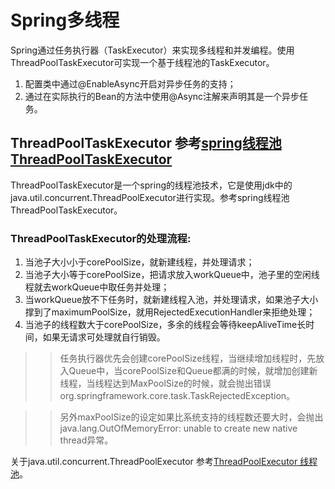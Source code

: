 # Spring多线程
Spring通过任务执行器（TaskExecutor）来实现多线程和并发编程。使用ThreadPoolTaskExecutor可实现一个基于线程池的TaskExecutor。
1. 配置类中通过@EnableAsync开启对异步任务的支持；
2. 通过在实际执行的Bean的方法中使用@Async注解来声明其是一个异步任务。

## ThreadPoolTaskExecutor 参考[spring线程池ThreadPoolTaskExecutor](http://www.cnblogs.com/chkk/p/5386356.html)
ThreadPoolTaskExecutor是一个spring的线程池技术，它是使用jdk中的java.util.concurrent.ThreadPoolExecutor进行实现。参考spring线程池ThreadPoolTaskExecutor。
### ThreadPoolTaskExecutor的处理流程:
1. 当池子大小小于corePoolSize，就新建线程，并处理请求；
2. 当池子大小等于corePoolSize，把请求放入workQueue中，池子里的空闲线程就去workQueue中取任务并处理；
3. 当workQueue放不下任务时，就新建线程入池，并处理请求，如果池子大小撑到了maximumPoolSize，就用RejectedExecutionHandler来拒绝处理；
4. 当池子的线程数大于corePoolSize，多余的线程会等待keepAliveTime长时间，如果无请求可处理就自行销毁。

>>任务执行器优先会创建corePoolSize线程，当继续增加线程时，先放入Queue中，当corePoolSize和Queue都满的时候，就增加创建新线程，当线程达到MaxPoolSize的时候，就会抛出错误org.springframework.core.task.TaskRejectedException。

>>另外maxPoolSize的设定如果比系统支持的线程数还要大时，会抛出java.lang.OutOfMemoryError: unable to create new native thread异常。

关于java.util.concurrent.ThreadPoolExecutor 参考[ThreadPoolExecutor 线程池](http://www.cnblogs.com/kelin1314/archive/2010/03/18/1689408.html)。